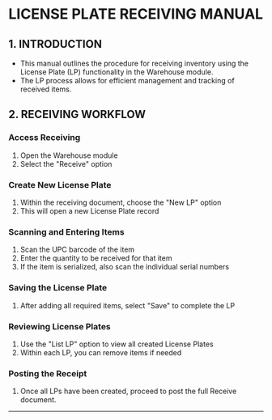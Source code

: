# LICENSE PLATE RECEIVING MANUAL

## 1. INTRODUCTION

* This manual outlines the procedure for receiving inventory using the License Plate (LP) functionality in the Warehouse module.
* The LP process allows for efficient management and tracking of received items.

## 2. RECEIVING WORKFLOW

### Access Receiving

1. Open the Warehouse module
2. Select the "Receive" option

### Create New License Plate

1. Within the receiving document, choose the "New LP" option
2. This will open a new License Plate record

### Scanning and Entering Items

1. Scan the UPC barcode of the item
2. Enter the quantity to be received for that item
3. If the item is serialized, also scan the individual serial numbers

### Saving the License Plate

1. After adding all required items, select "Save" to complete the LP

### Reviewing License Plates

1. Use the "List LP" option to view all created License Plates
2. Within each LP, you can remove items if needed

### Posting the Receipt

1. Once all LPs have been created, proceed to post the full Receive document.

---